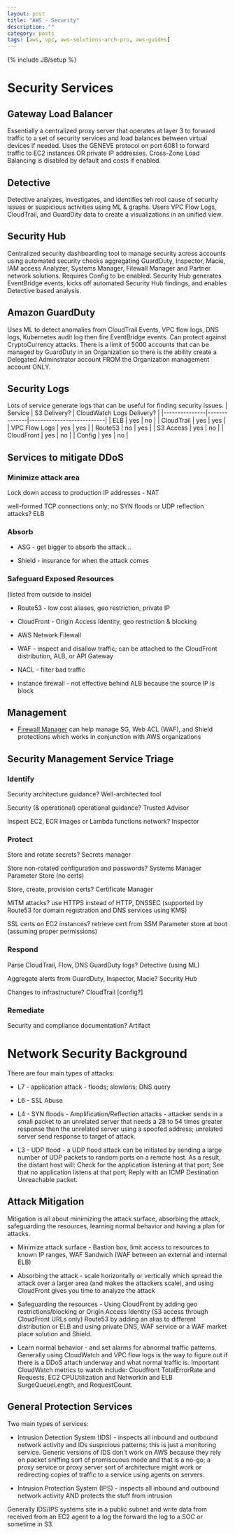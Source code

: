 ```yaml
---
layout: post
title: "AWS - Security"
description: ""
category: posts
tags: [aws, vpc, aws-solutions-arch-pro, aws-guides]
---
```

{% include JB/setup %}

# Security Services

## Gateway Load Balancer
Essentially a centralized proxy server that operates at layer 3 to forward traffic to a set of security services and load balances between virtual devices if needed. Uses the GENEVE protocol on port 6081 to forward traffic to EC2 instances OR private IP addresses. Cross-Zone Load Balancing is disabled by default and costs if enabled.

## Detective
Detective analyzes, investigates, and identifies teh rool cause of security issues or suspicious activities using ML &amp; graphs. Users VPC Flow Logs, CloudTrail, and GuardDity data to create a visualizations in an unified view. 

## Security Hub
Centralized security dashboarding tool to manage security across accounts using automated security checks aggregating GuardDuty, Inspector, Macie, IAM access Analyzer, Systems Manager, Filewall Manager and Partner network solutions. Requires Config to be enabled. Security Hub generates EventBridge events, kicks off automated Security Hub findings, and enables Detective based analysis.

## Amazon GuardDuty
Uses ML to detect anomalies from CloudTrail Events, VPC flow logs, DNS logs, Kubernetes audit log then fire EventBridge events. Can protect against CryptoCurrency attacks. There is a limit of 5000 accounts that can be managed by GuardDuty in an Organization so there is the ability create a Delegated Adminstrator account FROM the Organization management account ONLY.

## Security Logs
Lots of service generate logs that can be useful for finding security issues. 
| Service       | S3 Delivery? | CloudWatch Logs Delivery? |
|---------------|--------------|---------------------------|
| ELB           | yes          | no                        |
| CloudTrail    | yes          | yes                       |
| VPC Flow Logs | yes          | yes                       |
| Route53       | no           | yes                       |
| S3 Access     | yes          | no                        |
| CloudFront    | yes          | no                        |
| Config        | yes          | no                        |

## Services to mitigate DDoS

### Minimize attack area

Lock down access to production IP addresses - NAT

well-formed TCP connections only; no SYN floods or UDP reflection attacks? ELB

### Absorb

- ASG - get bigger to absorb the attack...

- Shield - insurance for when the attack comes

### Safeguard Exposed Resources
(listed from outside to inside) 

- Route53 - low cost aliases, geo restriction, private IP

- CloudFront - Origin Access Identity, geo restriction & blocking

- AWS Network Filewall

- WAF - inspect and disallow traffic; can be attached to the CloudFront distribution, ALB, or API Gateway

- NACL - filter bad traffic

- instance firewall - not effective behind ALB because the source IP is block

## Management

- [Firewall Manager](/posts/aws-web-application-firewall-shield-firewall-manager) can help manage SG, Web ACL (WAF), and Shield protections which works in conjunction with AWS organizations 

## Security Management Service Triage

### Identify
Security architecture guidance? Well-architected tool

Security (& operational) operational guidance? Trusted Advisor

Inspect EC2, ECR images or Lambda functions network? Inspector

### Protect
Store and rotate secrets? Secrets manager

Store non-rotated configuration and passwords? Systems Manager Parameter Store (no certs)

Store, create, provision certs? Certificate Manager

MiTM attacks? use HTTPS instead of HTTP, DNSSEC (supported by Route53 for domain registration and DNS services using KMS)

SSL certs on EC2 instances? retrieve cert from SSM Parameter store at boot (assuming proper permissions)

### Respond
Parse CloudTrail, Flow, DNS GuardDuty logs? Detective (using ML)

Aggregate alerts from GuardDuty, Inspector, Macie? Security Hub

Changes to infrastructure? CloudTrail [config?]

### Remediate

Security and compliance documentation? Artifact


# Network Security Background

There are four main types of attacks:

* L7 - application attack - floods; slowloris; DNS query

* L6 - SSL Abuse

* L4 - SYN floods - Amplification/Reflection attacks - attacker sends in a small packet to an unrelated server that needs a 28 to 54 times greater response then the unrelated server using a spoofed address; unrelated server send response to target of attack.

* L3 - UDP flood - a UDP flood attack can be initiated by sending a large number of UDP packets to random ports on a remote host. As a result, the distant host will: Check for the application listening at that port; See that no application listens at that port; Reply with an ICMP Destination Unreachable packet.

## Attack Mitigation 

Mitigation is all about minimizing the attack surface, absorbing the attack, safeguarding the resources, learning normal behavior and having a plan for attacks.

- Minimize attack surface - Bastion box, limit access to resources to known IP ranges, WAF Sandwich (WAF between an external and internal ELB)

- Absorbing the attack - scale horizontally or vertically which spread the attack over a larger area (and makes the attackers scale), and using CloudFront gives you time to analyze the attack

- Safeguarding the resources - Using CloudFront by adding geo restrictions/blocking or Origin Access Identity (S3 access through CloudFront URLs only) Route53 by adding an alias to different distribution or ELB and using private DNS, WAF service or a WAF market place solution and Shield.

- Learn normal behavior - and set alarms for abnormal traffic patterns. Generally using CloudWatch and VPC flow logs is the way to figure out if there is a DDoS attach underway and what normal traffic is. Important CloudWatch metrics to watch include: Cloudfront TotalErrorRate and Requests, EC2 CPUUtilization and NetworkIn and ELB SurgeQueueLength, and RequestCount.

## General Protection Services

Two main types of services:

- Intrusion Detection System (IDS) - inspects all inbound and outbound network activity and IDs suspicious patterns; this is just a monitoring service. Generic versions of IDS don't work on AWS because they rely on packet sniffing sort of promiscuous mode and that is a no-go; a proxy service or proxy server sort of architecture might work or redirecting copies of traffic to a service using agents on servers.

- Intrusion Protection System (IPS) - inspects all inbound and outbound network activity AND protects the stuff from intrusion

Generally IDS/IPS systems site in a public subnet and write data from received from an EC2 agent to a log the forward the log to a SOC or sometime in S3.